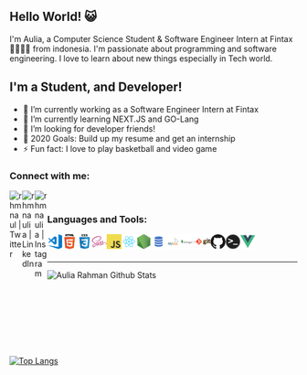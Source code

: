 ## Hello World! :smiley_cat:

I'm Aulia, a Computer Science Student & Software Engineer Intern at Fintax :man_technologist::man_student: from indonesia. I'm passionate about programming and software engineering. I love to learn about new things especially in Tech world.


## I'm a Student, and  Developer!
- 👷‍ I’m currently working as a Software Engineer Intern at Fintax
- 🚀 I’m currently learning NEXT.JS and GO-Lang
- 👋 I’m looking for developer friends!
- 🎯 2020 Goals: Build up my resume and get an internship
- ⚡ Fun fact: I love to play basketball and video game

### Connect with me:

[<img align="left" alt="rhmnaul | Twitter" width="22px" src="https://cdn.jsdelivr.net/npm/simple-icons@v3/icons/twitter.svg" />][twitter]
[<img align="left" alt="rhmnaulia | LinkedIn" width="22px" src="https://cdn.jsdelivr.net/npm/simple-icons@v3/icons/linkedin.svg" />][linkedin]
[<img align="left" alt="rhmnaulia | Instagram" width="22px" src="https://cdn.jsdelivr.net/npm/simple-icons@v3/icons/instagram.svg" />][instagram]

<br />

### Languages and Tools:

<img align="left" alt="Visual Studio Code" width="26px" src="https://raw.githubusercontent.com/github/explore/80688e429a7d4ef2fca1e82350fe8e3517d3494d/topics/visual-studio-code/visual-studio-code.png" />
<img align="left" alt="HTML5" width="26px" src="https://raw.githubusercontent.com/github/explore/80688e429a7d4ef2fca1e82350fe8e3517d3494d/topics/html/html.png" />
<img align="left" alt="CSS3" width="26px" src="https://raw.githubusercontent.com/github/explore/80688e429a7d4ef2fca1e82350fe8e3517d3494d/topics/css/css.png" />
<img align="left" alt="Sass" width="26px" src="https://raw.githubusercontent.com/github/explore/80688e429a7d4ef2fca1e82350fe8e3517d3494d/topics/sass/sass.png" />
<img align="left" alt="JavaScript" width="26px" src="https://raw.githubusercontent.com/github/explore/80688e429a7d4ef2fca1e82350fe8e3517d3494d/topics/javascript/javascript.png" />
<img align="left" alt="React" width="26px" src="https://raw.githubusercontent.com/github/explore/80688e429a7d4ef2fca1e82350fe8e3517d3494d/topics/react/react.png" />
<!-- <img align="left" alt="Gatsby" width="26px" src="https://raw.githubusercontent.com/github/explore/e94815998e4e0713912fed477a1f346ec04c3da2/topics/gatsby/gatsby.png" />
<img align="left" alt="GraphQL" width="26px" src="https://raw.githubusercontent.com/github/explore/80688e429a7d4ef2fca1e82350fe8e3517d3494d/topics/graphql/graphql.png" /> -->
<img align="left" alt="Node.js" width="26px" src="https://raw.githubusercontent.com/github/explore/80688e429a7d4ef2fca1e82350fe8e3517d3494d/topics/nodejs/nodejs.png" />
<img align="left" alt="SQL" width="26px" src="https://raw.githubusercontent.com/github/explore/80688e429a7d4ef2fca1e82350fe8e3517d3494d/topics/sql/sql.png" />
<img align="left" alt="MySQL" width="26px" src="https://raw.githubusercontent.com/github/explore/80688e429a7d4ef2fca1e82350fe8e3517d3494d/topics/mysql/mysql.png" />
<img align="left" alt="MongoDB" width="26px" src="https://raw.githubusercontent.com/github/explore/80688e429a7d4ef2fca1e82350fe8e3517d3494d/topics/mongodb/mongodb.png" />
<img align="left" alt="Git" width="26px" src="https://raw.githubusercontent.com/github/explore/80688e429a7d4ef2fca1e82350fe8e3517d3494d/topics/git/git.png" />
<img align="left" alt="GitHub" width="26px" src="https://raw.githubusercontent.com/github/explore/78df643247d429f6cc873026c0622819ad797942/topics/github/github.png" />
<img align="left" alt="HTML5" width="26px" src="https://raw.githubusercontent.com/github/explore/80688e429a7d4ef2fca1e82350fe8e3517d3494d/topics/terminal/terminal.png" />
<img align="left" alt="HTML5" width="26px" src="https://raw.githubusercontent.com/github/explore/80688e429a7d4ef2fca1e82350fe8e3517d3494d/topics/vue/vue.png" />

<br />
<br />

---





<img align="left" alt="Aulia Rahman Github Stats" src="https://github-readme-stats.vercel.app/api?username=rhmnaulia&hide=prs,issues&theme=radical&show_icons=true&hide_border=true" />

<br />
<br />
<br />
<br />
<br />
<br />
<br />
<br />



[![Top Langs](https://github-readme-stats.vercel.app/api/top-langs/?username=rhmnaulia&layout=compact)](https://github.com/rhmnaulia/github-readme-stats)


[twitter]: https://twitter.com/rhmnaul
[instagram]: https://instagram.com/rhmnaulia
[linkedin]: https://linkedin.com/in/rhmnaulia
